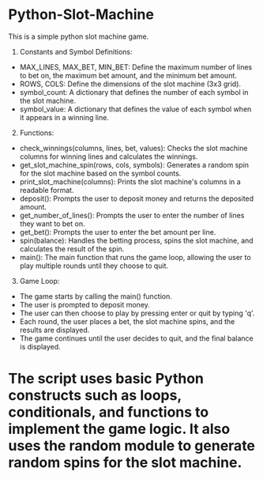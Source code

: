 # Python-Slot-Machine
This is a simple python slot machine game.
1. Constants and Symbol Definitions:

* MAX_LINES, MAX_BET, MIN_BET: Define the maximum number of lines to bet on, the maximum bet amount, and the minimum bet amount.
* ROWS, COLS: Define the dimensions of the slot machine (3x3 grid).
* symbol_count: A dictionary that defines the number of each symbol in the slot machine.
* symbol_value: A dictionary that defines the value of each symbol when it appears in a winning line.
2. Functions:

* check_winnings(columns, lines, bet, values): Checks the slot machine columns for winning lines and calculates the winnings.
* get_slot_machine_spin(rows, cols, symbols): Generates a random spin for the slot machine based on the symbol counts.
* print_slot_machine(columns): Prints the slot machine's columns in a readable format.
* deposit(): Prompts the user to deposit money and returns the deposited amount.
* get_number_of_lines(): Prompts the user to enter the number of lines they want to bet on.
* get_bet(): Prompts the user to enter the bet amount per line.
* spin(balance): Handles the betting process, spins the slot machine, and calculates the result of the spin.
* main(): The main function that runs the game loop, allowing the user to play multiple rounds until they choose to quit.
3. Game Loop:

* The game starts by calling the main() function.
* The user is prompted to deposit money.
* The user can then choose to play by pressing enter or quit by typing 'q'.
* Each round, the user places a bet, the slot machine spins, and the results are displayed.
* The game continues until the user decides to quit, and the final balance is displayed.
# The script uses basic Python constructs such as loops, conditionals, and functions to implement the game logic. It also uses the random module to generate random spins for the slot machine.
